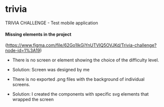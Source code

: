 # trivia
TRIVIA CHALLENGE - Test mobile application

#### Missing elements in the project
(https://www.figma.com/file/62Go1IkGjYnUTVIQ5OVJKd/Trivia-challenge?node-id=1%3A19)

* There is no screen or element showing the choice of the difficulty level. 
- Solution: Screen was designed by me
* There is no exported .png files with the background of individual screens.
- Solution: I created the components with specific svg elements that wrapped the screen
